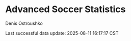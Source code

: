 # Advanced Soccer Statistics
Denis Ostroushko

<!-- gfm -->

Last successful data update: 2025-08-11 16:17:17 CST
